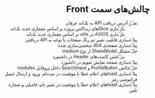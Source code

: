 <div dir="rtl">

# چالش‌های سمت Front
- [ ] تغییر آدرس دریافت API به بک‌اند عرفان
  - [ ] بازسازی Sliceهای ریداکس پروژه بر اساس معماری جدید بک‌اند
  - [ ] بازسازی AXIOS در utils بر اساس معماری جدید بک‌اند
- [ ] پیاده‌سازی قابلیت تغییر تم رنگ صفحات با توجه به API دریافتی
- [ ] پیاده‌سازی صفحه‌ی 404 شخصی‌سازی شده
- [ ] حل مشکل ShareModal از نوع medium
  - [ ] برداشتن کامنت‌های Header در داشبورد
- [ ] پیاده‌سازی صفحه نمایش تقویم در داشبورد
- [ ] حل چالش ProfileButton و SearchInput داخل پروفایل modules
- [ ] پیاده‌سازی toastهای اعلام خطا یا موفقیت در ثبت‌نام، ورود و ارسال ایمیل فراموشی رمز
- [ ] پیاده‌سازی toastهای اعلام خطا یا موفقیت در تغییر نام، فامیلی و شماره تلفن

</div>
